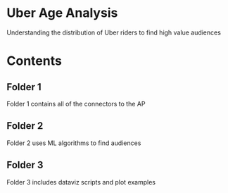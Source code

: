 # Uber Age Analysis
Understanding the distribution of Uber riders to find high value audiences

# Contents
## Folder 1
Folder 1 contains all of the connectors to the AP

## Folder 2
Folder 2 uses ML algorithms to find audiences

## Folder 3

Folder 3 includes dataviz scripts and plot examples
